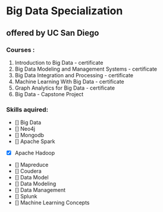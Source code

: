 
# Big Data Specialization

## offered by UC San Diego

### Courses :

  1. Introduction to Big Data - certificate
  2. Big Data Modeling and Management Systems - certificate
  3. Big Data Integration and Processing - certificate
  4. Machine Learning With Big Data - certificate
  5. Graph Analytics for Big Data - certificate
  6. Big Data - Capstone Project 
  
  
  
### Skills aquired:

  - [] Big Data
  - [] Neo4j
  - [] Mongodb
  - [] Apache Spark
  - [x] Apache Hadoop
  - [] Mapreduce
  - [] Coudera
  - [] Data Model
  - [] Data Modeling
  - [] Data Management
  - [] Splunk
  - [] Machine Learning Concepts

